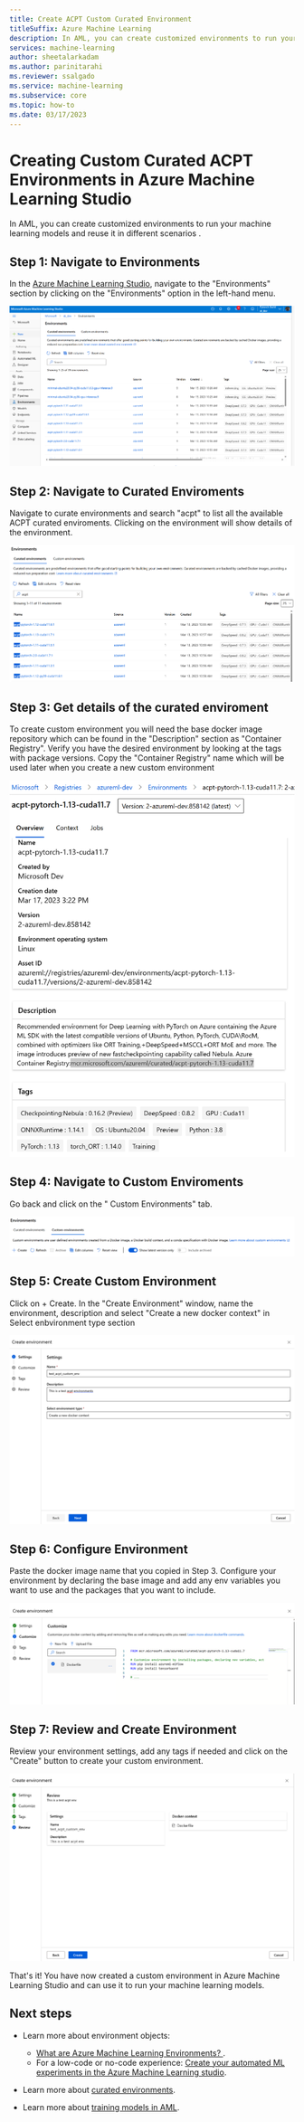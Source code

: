 ```yaml
---
title: Create ACPT Custom Curated Environment
titleSuffix: Azure Machine Learning
description: In AML, you can create customized environments to run your machine learning models and reuse it in different scenarios.
services: machine-learning
author: sheetalarkadam
ms.author: parinitarahi
ms.reviewer: ssalgado
ms.service: machine-learning
ms.subservice: core
ms.topic: how-to
ms.date: 03/17/2023
---
```


# Creating Custom Curated ACPT Environments in Azure Machine Learning Studio

In AML, you can create customized environments to run your machine learning models and reuse it in different scenarios . 


## Step 1: Navigate to Environments

In the [Azure Machine Learning Studio](https://ml.azure.com/registries/environments), navigate to the "Environments" section by clicking on the "Environments" option in the left-hand menu.

![Step 1: Navigate to Environments](media/how-to-build-custom-acpt-env/navigate_to_environments.png) 

## Step 2: Navigate to Curated Enviroments

Navigate to curate environments and search "acpt" to list all the available ACPT curated enviroments. Clicking on the environment will show details of the environment. 

![Step 2: Navigate to Curated Enviroments](media/how-to-build-custom-acpt-env/navigate-to-curated-environments.png) 

## Step 3: Get details of the curated enviroment

To create custom environment you will need the base docker image repository which can be found in the "Description" section as "Container Registry". Verify you have the desired environment by looking at the tags with package versions. Copy the "Container Registry" name which will be used later when you create a new custom environment

![Step 3: Navigate to Curated Enviroments](media/how-to-build-custom-acpt-env/get_details-curated-environments.png) 

## Step 4: Navigate to Custom Enviroments

Go back and click on the " Custom Environments" tab.

![Step 4: Navigate to Custom Enviroments](media/how-to-build-custom-acpt-env/navigate-to-custom-environment.png)

## Step 5: Create Custom Environment 

Click on + Create.
In the "Create Environment" window, name the environment, description and select "Create a new docker context" in Select enbvironment type section

![Step 5: Create Custom Environment](media/how-to-build-custom-acpt-env/create-environment-window.png)

## Step 6: Configure Environment

Paste the docker image name that you copied in Step 3. Configure your environment by declaring the base image and add any env variables you want to use and the packages that you want to include.

![Step 6: Configure Environment](media/how-to-build-custom-acpt-env/configure-environment.png)

## Step 7: Review and Create Environment

Review your environment settings, add any tags if needed and click on the "Create" button to create your custom environment.

![Step 7: Review and Create Environment](media/how-to-build-custom-acpt-env/create-environment.png)

That's it! You have now created a custom environment in Azure Machine Learning Studio and can use it to run your machine learning models.


## Next steps

* Learn more about environment objects:

    * [What are Azure Machine Learning Environments? ](concept-environments.md.md).
    * For a low-code or no-code experience: [Create your automated ML experiments in the Azure Machine Learning studio](how-to-use-automated-ml-for-ml-models.md).

* Learn more about [curated environments](concept-environments.md).

* Learn more about [training models in AML](concept-train-machine-learning-model.md).
